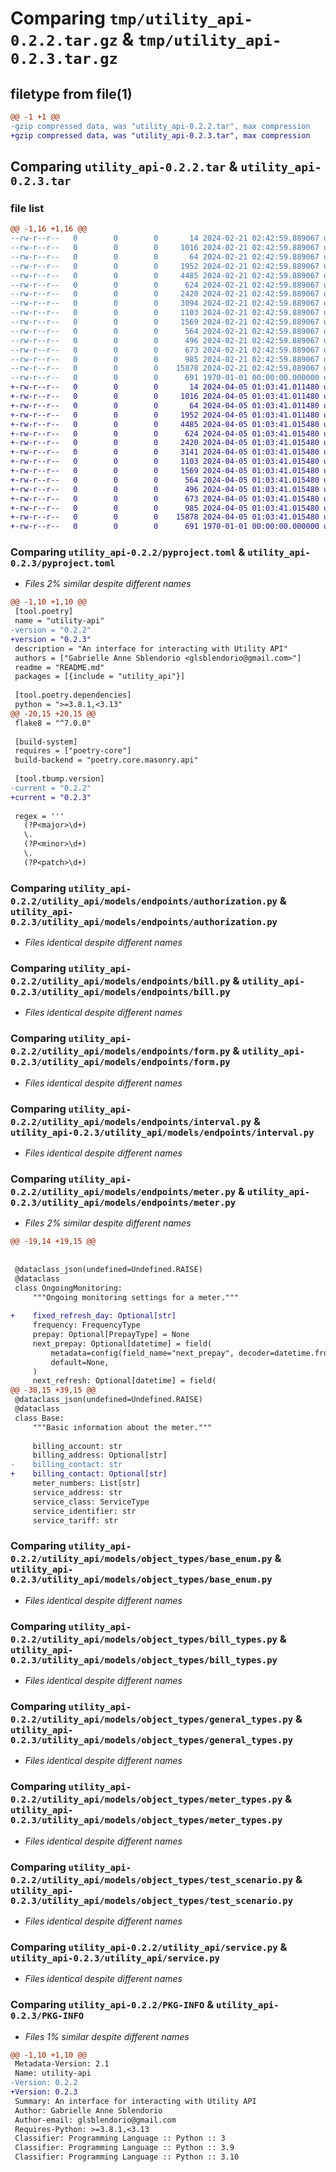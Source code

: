 # Comparing `tmp/utility_api-0.2.2.tar.gz` & `tmp/utility_api-0.2.3.tar.gz`

## filetype from file(1)

```diff
@@ -1 +1 @@
-gzip compressed data, was "utility_api-0.2.2.tar", max compression
+gzip compressed data, was "utility_api-0.2.3.tar", max compression
```

## Comparing `utility_api-0.2.2.tar` & `utility_api-0.2.3.tar`

### file list

```diff
@@ -1,16 +1,16 @@
--rw-r--r--   0        0        0       14 2024-02-21 02:42:59.889067 utility_api-0.2.2/README.md
--rw-r--r--   0        0        0     1016 2024-02-21 02:42:59.889067 utility_api-0.2.2/pyproject.toml
--rw-r--r--   0        0        0       64 2024-02-21 02:42:59.889067 utility_api-0.2.2/utility_api/__init__.py
--rw-r--r--   0        0        0     1952 2024-02-21 02:42:59.889067 utility_api-0.2.2/utility_api/models/endpoints/authorization.py
--rw-r--r--   0        0        0     4485 2024-02-21 02:42:59.889067 utility_api-0.2.2/utility_api/models/endpoints/bill.py
--rw-r--r--   0        0        0      624 2024-02-21 02:42:59.889067 utility_api-0.2.2/utility_api/models/endpoints/form.py
--rw-r--r--   0        0        0     2420 2024-02-21 02:42:59.889067 utility_api-0.2.2/utility_api/models/endpoints/interval.py
--rw-r--r--   0        0        0     3094 2024-02-21 02:42:59.889067 utility_api-0.2.2/utility_api/models/endpoints/meter.py
--rw-r--r--   0        0        0     1103 2024-02-21 02:42:59.889067 utility_api-0.2.2/utility_api/models/object_types/base_enum.py
--rw-r--r--   0        0        0     1569 2024-02-21 02:42:59.889067 utility_api-0.2.2/utility_api/models/object_types/bill_types.py
--rw-r--r--   0        0        0      564 2024-02-21 02:42:59.889067 utility_api-0.2.2/utility_api/models/object_types/general_types.py
--rw-r--r--   0        0        0      496 2024-02-21 02:42:59.889067 utility_api-0.2.2/utility_api/models/object_types/interval_types.py
--rw-r--r--   0        0        0      673 2024-02-21 02:42:59.889067 utility_api-0.2.2/utility_api/models/object_types/meter_types.py
--rw-r--r--   0        0        0      985 2024-02-21 02:42:59.889067 utility_api-0.2.2/utility_api/models/object_types/test_scenario.py
--rw-r--r--   0        0        0    15878 2024-02-21 02:42:59.889067 utility_api-0.2.2/utility_api/service.py
--rw-r--r--   0        0        0      691 1970-01-01 00:00:00.000000 utility_api-0.2.2/PKG-INFO
+-rw-r--r--   0        0        0       14 2024-04-05 01:03:41.011480 utility_api-0.2.3/README.md
+-rw-r--r--   0        0        0     1016 2024-04-05 01:03:41.011480 utility_api-0.2.3/pyproject.toml
+-rw-r--r--   0        0        0       64 2024-04-05 01:03:41.011480 utility_api-0.2.3/utility_api/__init__.py
+-rw-r--r--   0        0        0     1952 2024-04-05 01:03:41.011480 utility_api-0.2.3/utility_api/models/endpoints/authorization.py
+-rw-r--r--   0        0        0     4485 2024-04-05 01:03:41.015480 utility_api-0.2.3/utility_api/models/endpoints/bill.py
+-rw-r--r--   0        0        0      624 2024-04-05 01:03:41.015480 utility_api-0.2.3/utility_api/models/endpoints/form.py
+-rw-r--r--   0        0        0     2420 2024-04-05 01:03:41.015480 utility_api-0.2.3/utility_api/models/endpoints/interval.py
+-rw-r--r--   0        0        0     3141 2024-04-05 01:03:41.015480 utility_api-0.2.3/utility_api/models/endpoints/meter.py
+-rw-r--r--   0        0        0     1103 2024-04-05 01:03:41.015480 utility_api-0.2.3/utility_api/models/object_types/base_enum.py
+-rw-r--r--   0        0        0     1569 2024-04-05 01:03:41.015480 utility_api-0.2.3/utility_api/models/object_types/bill_types.py
+-rw-r--r--   0        0        0      564 2024-04-05 01:03:41.015480 utility_api-0.2.3/utility_api/models/object_types/general_types.py
+-rw-r--r--   0        0        0      496 2024-04-05 01:03:41.015480 utility_api-0.2.3/utility_api/models/object_types/interval_types.py
+-rw-r--r--   0        0        0      673 2024-04-05 01:03:41.015480 utility_api-0.2.3/utility_api/models/object_types/meter_types.py
+-rw-r--r--   0        0        0      985 2024-04-05 01:03:41.015480 utility_api-0.2.3/utility_api/models/object_types/test_scenario.py
+-rw-r--r--   0        0        0    15878 2024-04-05 01:03:41.015480 utility_api-0.2.3/utility_api/service.py
+-rw-r--r--   0        0        0      691 1970-01-01 00:00:00.000000 utility_api-0.2.3/PKG-INFO
```

### Comparing `utility_api-0.2.2/pyproject.toml` & `utility_api-0.2.3/pyproject.toml`

 * *Files 2% similar despite different names*

```diff
@@ -1,10 +1,10 @@
 [tool.poetry]
 name = "utility-api"
-version = "0.2.2"
+version = "0.2.3"
 description = "An interface for interacting with Utility API"
 authors = ["Gabrielle Anne Sblendorio <glsblendorio@gmail.com>"]
 readme = "README.md"
 packages = [{include = "utility_api"}]
 
 [tool.poetry.dependencies]
 python = ">=3.8.1,<3.13"
@@ -20,15 +20,15 @@
 flake8 = "^7.0.0"
 
 [build-system]
 requires = ["poetry-core"]
 build-backend = "poetry.core.masonry.api"
 
 [tool.tbump.version]
-current = "0.2.2"
+current = "0.2.3"
 
 regex = '''
   (?P<major>\d+)
   \.
   (?P<minor>\d+)
   \.
   (?P<patch>\d+)
```

### Comparing `utility_api-0.2.2/utility_api/models/endpoints/authorization.py` & `utility_api-0.2.3/utility_api/models/endpoints/authorization.py`

 * *Files identical despite different names*

### Comparing `utility_api-0.2.2/utility_api/models/endpoints/bill.py` & `utility_api-0.2.3/utility_api/models/endpoints/bill.py`

 * *Files identical despite different names*

### Comparing `utility_api-0.2.2/utility_api/models/endpoints/form.py` & `utility_api-0.2.3/utility_api/models/endpoints/form.py`

 * *Files identical despite different names*

### Comparing `utility_api-0.2.2/utility_api/models/endpoints/interval.py` & `utility_api-0.2.3/utility_api/models/endpoints/interval.py`

 * *Files identical despite different names*

### Comparing `utility_api-0.2.2/utility_api/models/endpoints/meter.py` & `utility_api-0.2.3/utility_api/models/endpoints/meter.py`

 * *Files 2% similar despite different names*

```diff
@@ -19,14 +19,15 @@
 
 
 @dataclass_json(undefined=Undefined.RAISE)
 @dataclass
 class OngoingMonitoring:
     """Ongoing monitoring settings for a meter."""
 
+    fixed_refresh_day: Optional[str]
     frequency: FrequencyType
     prepay: Optional[PrepayType] = None
     next_prepay: Optional[datetime] = field(
         metadata=config(field_name="next_prepay", decoder=datetime.fromisoformat),
         default=None,
     )
     next_refresh: Optional[datetime] = field(
@@ -38,15 +39,15 @@
 @dataclass_json(undefined=Undefined.RAISE)
 @dataclass
 class Base:
     """Basic information about the meter."""
 
     billing_account: str
     billing_address: Optional[str]
-    billing_contact: str
+    billing_contact: Optional[str]
     meter_numbers: List[str]
     service_address: str
     service_class: ServiceType
     service_identifier: str
     service_tariff: str
```

### Comparing `utility_api-0.2.2/utility_api/models/object_types/base_enum.py` & `utility_api-0.2.3/utility_api/models/object_types/base_enum.py`

 * *Files identical despite different names*

### Comparing `utility_api-0.2.2/utility_api/models/object_types/bill_types.py` & `utility_api-0.2.3/utility_api/models/object_types/bill_types.py`

 * *Files identical despite different names*

### Comparing `utility_api-0.2.2/utility_api/models/object_types/general_types.py` & `utility_api-0.2.3/utility_api/models/object_types/general_types.py`

 * *Files identical despite different names*

### Comparing `utility_api-0.2.2/utility_api/models/object_types/meter_types.py` & `utility_api-0.2.3/utility_api/models/object_types/meter_types.py`

 * *Files identical despite different names*

### Comparing `utility_api-0.2.2/utility_api/models/object_types/test_scenario.py` & `utility_api-0.2.3/utility_api/models/object_types/test_scenario.py`

 * *Files identical despite different names*

### Comparing `utility_api-0.2.2/utility_api/service.py` & `utility_api-0.2.3/utility_api/service.py`

 * *Files identical despite different names*

### Comparing `utility_api-0.2.2/PKG-INFO` & `utility_api-0.2.3/PKG-INFO`

 * *Files 1% similar despite different names*

```diff
@@ -1,10 +1,10 @@
 Metadata-Version: 2.1
 Name: utility-api
-Version: 0.2.2
+Version: 0.2.3
 Summary: An interface for interacting with Utility API
 Author: Gabrielle Anne Sblendorio
 Author-email: glsblendorio@gmail.com
 Requires-Python: >=3.8.1,<3.13
 Classifier: Programming Language :: Python :: 3
 Classifier: Programming Language :: Python :: 3.9
 Classifier: Programming Language :: Python :: 3.10
```

